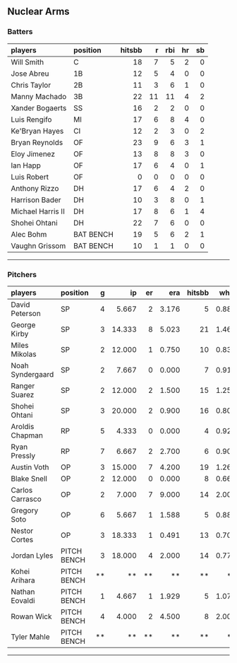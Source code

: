 ## Nuclear Arms

### Batters

 
|players           |position  | hitsbb|  r| rbi| hr| sb| 
|:-----------------|:---------|------:|--:|---:|--:|--:| 
|Will Smith        |C         |     18|  7|   5|  2|  0| 
|Jose Abreu        |1B        |     12|  5|   4|  0|  0| 
|Chris Taylor      |2B        |     11|  3|   6|  1|  0| 
|Manny Machado     |3B        |     22| 11|  11|  4|  2| 
|Xander Bogaerts   |SS        |     16|  2|   2|  0|  0| 
|Luis Rengifo      |MI        |     17|  6|   8|  4|  0| 
|Ke'Bryan Hayes    |CI        |     12|  2|   3|  0|  2| 
|Bryan Reynolds    |OF        |     23|  9|   6|  3|  1| 
|Eloy Jimenez      |OF        |     13|  8|   8|  3|  0| 
|Ian Happ          |OF        |     17|  6|   4|  0|  1| 
|Luis Robert       |OF        |      0|  0|   0|  0|  0| 
|Anthony Rizzo     |DH        |     17|  6|   4|  2|  0| 
|Harrison Bader    |DH        |     10|  3|   8|  0|  1| 
|Michael Harris II |DH        |     17|  8|   6|  1|  4| 
|Shohei Ohtani     |DH        |     22|  7|   6|  0|  0| 
|Alec Bohm         |BAT BENCH |     19|  5|   6|  2|  1| 
|Vaughn Grissom    |BAT BENCH |     10|  1|   1|  0|  0| 


* * *

### Pitchers

 
|players          |position    |  g|     ip| er|   era| hitsbb|  whip| so|  w| sv| 
|:----------------|:-----------|--:|------:|--:|-----:|------:|-----:|--:|--:|--:| 
|David Peterson   |SP          |  4|  5.667|  2| 3.176|      5| 0.882|  8|  0|  0| 
|George Kirby     |SP          |  3| 14.333|  8| 5.023|     21| 1.465| 13|  1|  0| 
|Miles Mikolas    |SP          |  2| 12.000|  1| 0.750|     10| 0.833| 15|  1|  0| 
|Noah Syndergaard |SP          |  2|  7.667|  0| 0.000|      7| 0.913|  5|  1|  0| 
|Ranger Suarez    |SP          |  2| 12.000|  2| 1.500|     15| 1.250|  9|  1|  0| 
|Shohei Ohtani    |SP          |  3| 20.000|  2| 0.900|     16| 0.800| 25|  3|  0| 
|Aroldis Chapman  |RP          |  5|  4.333|  0| 0.000|      4| 0.923|  5|  1|  0| 
|Ryan Pressly     |RP          |  7|  6.667|  2| 2.700|      6| 0.900| 10|  0|  4| 
|Austin Voth      |OP          |  3| 15.000|  7| 4.200|     19| 1.267| 12|  0|  0| 
|Blake Snell      |OP          |  2| 12.000|  0| 0.000|      8| 0.667| 19|  1|  0| 
|Carlos Carrasco  |OP          |  2|  7.000|  7| 9.000|     14| 2.000|  6|  0|  0| 
|Gregory Soto     |OP          |  6|  5.667|  1| 1.588|      5| 0.882|  4|  0|  4| 
|Nestor Cortes    |OP          |  3| 18.333|  1| 0.491|     13| 0.709| 21|  2|  0| 
|Jordan Lyles     |PITCH BENCH |  3| 18.000|  4| 2.000|     14| 0.778| 15|  2|  0| 
|Kohei Arihara    |PITCH BENCH | **|     **| **|    **|     **|    **| **| **| **| 
|Nathan Eovaldi   |PITCH BENCH |  1|  4.667|  1| 1.929|      5| 1.071|  3|  0|  0| 
|Rowan Wick       |PITCH BENCH |  4|  4.000|  2| 4.500|      8| 2.000|  5|  0|  0| 
|Tyler Mahle      |PITCH BENCH | **|     **| **|    **|     **|    **| **| **| **| 


* * *


